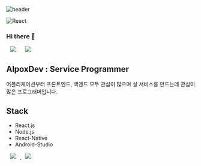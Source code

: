 ![header](https://capsule-render.vercel.app/api?type=soft&color=0:4388d3,100:ff9dda&height=200&section=header&text=🤗Welcome🤗%20&fontColor=fff&fontSize=50&animation=twinkling)

![React](https://img.shields.io/badge/react-#61DAFB.svg?logo=react&logoColor=white&style=for-the-badge)



### Hi there 👋

<div>
    <img 
        src="https://hits.seeyoufarm.com/api/count/incr/badge.svg?url=https%3A%2F%2Fgithub.com%2FAlpoxDev"
        style="height : auto; margin-left : 10px; margin-right : 10px;"/>
    <img 
        src="https://img.shields.io/github/followers/AlpoxDev?label=AlpoxDev%20Followers&style=social"
        style="height : auto; margin-left : 10px; margin-right : 10px;"/>
</div>

## AlpoxDev : Service Programmer

어플리케이션부터 프론트엔드, 백엔드 모두 관심이 많으며 실 서비스를 만드는데 관심이 많은 프로그래머입니다. 

## Stack

- React.js
- Node.js
- React-Native
- Android-Studio

<a href="https://instagram.com/alpox.dev">
    <img 
        src="http://img.shields.io/badge/-Instagram-black?style=flat&logo=Instagram&link=https://instagram.com/alpox.dev/"
        style="height : auto; margin-left : 10px; margin-right : 10px;"/>
</a>
<a href="https://alpox.kr">
    <img 
        src="http://img.shields.io/badge/-Tech%20Blog-655ced?style=flat&logo=github&link=https://alpox.kr"
        style="height : auto; margin-left : 10px; margin-right : 10px;"/>
</a>
